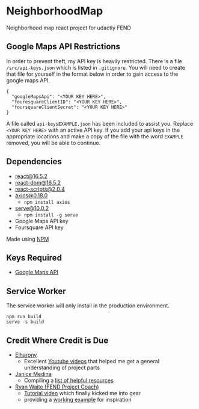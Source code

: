 # NeighborhoodMap
Neighborhood map react project for udactiy FEND

## Google Maps API Restrictions
In order to prevent theft, my API key is heavily restricted.  There is a file `/src/api-keys.json` which is listed in `.gitignore`.  You will need to create that file for yourself in the format below in order to gain access to the google maps API.

```
{
  "googleMapsApi": "<YOUR KEY HERE>",
  "fouresquareClientID": "<YOUR KEY HERE>",
  "foursquareClientSecret": "<YOUR KEY HERE>"
}
```

A file called `api-keysEXAMPLE.json` has been included to assist you.  Replace `<YOUR KEY HERE>` with an active API key.  If you add your api keys in the appropriate locations and make a copy of the file with the word `EXAMPLE` removed, you will be able to continue.

## Dependencies
* react@16.5.2
* react-dom@16.5.2
* react-scripts@2.0.4
* axios@0.18.0
  * `npm install axios`
* serve@10.0.2
  * `npm install -g serve`
* Google Maps API key
* Foursquare API key

Made using [NPM](/neighborhood-map/README.md)

## Keys Required
* [Google Maps API](https://cloud.google.com/maps-platform/)

## Service Worker
The service worker will only install in the production environment.
```
npm run build
serve -s build
```

## Credit Where Credit is Due
* [Elharony](https://www.youtube.com/channel/UCcWSbBe_s-T_gZRnqFbtyIA)
  * Excellent [Youtube videos](https://www.youtube.com/watch?v=ywdxLNjhBYw&list=PLgOB68PvvmWCGNn8UMTpcfQEiITzxEEA1) that helped me get a general understanding of project parts
* [Janice Medina](https://www.diigo.com/profile/sra_medina)
  * Compiling a [list of helpful resources](https://www.diigo.com/outliner/fkkuvb/Udacity-Neighborhood-Map-Project-(project-%237)?key=25wgqnwals)
* [Ryan Waite (FEND Project Coach)](https://www.youtube.com/channel/UCRb4dFjhmm8RfvTgIfBtXFg)
  * [Tutorial video](https://www.youtube.com/watch?v=LvQe7xrUh7I&index=6&list=PLKC17wty6rS1XVZbRlWjYU0WVsIoJyO3s&t=0s) which finally kicked me into gear
  * providing a [working example](https://rmw-react-neighborhood-map.herokuapp.com/) for inspiration
